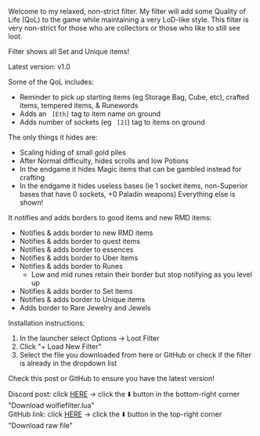 Welcome to my relaxed, non-strict filter. My filter will add some Quality of Life (QoL) to the game while maintaining a very LoD-like style. This filter is very non-strict for those who are collectors or those who like to still see loot.

Filter shows all Set and Unique items!

Latest version: v1.0

Some of the QoL includes:
* Reminder to pick up starting items (eg Storage Bag, Cube, etc), crafted items, tempered items, & Runewords
* Adds an ` [Eth]` tag to item name on ground
* Adds number of sockets (eg ` [2]`) tag to items on ground

The only things it hides are:
* Scaling hiding of small gold piles
* After Normal difficulty, hides scrolls and low Potions
* In the endgame it hides Magic items that can be gambled instead for crafting
* In the endgame it hides useless bases (ie 1 socket items, non-Superior bases that have 0 sockets, +0 Paladin weapons)
Everything else is shown!

It notifies and adds borders to good items and new RMD items:
* Notifies & adds border to new RMD items
* Notifies & adds border to quest items
* Notifies & adds border to essences
* Notifies & adds border to Uber items
* Notifies & adds border to Runes
  * Low and mid runes retain their border but stop notifying as you level up
* Notifies & adds border to Set items
* Notifies & adds border to Unique items
* Adds border to Rare Jewelry and Jewels

Installation instructions:
1. In the launcher select Options -> Loot Filter
1. Click "+ Load New Filter"
1. Select the file you downloaded from here or GitHub or check if the filter is already in the dropdown list

Check this post or GitHub to ensure you have the latest version!

Discord post: click [HERE](https://discord.com/channels/897073630868013057/1408688745431040011/1408688745431040011) -> click the :arrow_down: button in the bottom-right corner "Download wolfiefilter.lua"  
GitHub link: click [HERE](<https://github.com/WolfieeifloW/d2rmdfilter/blob/main/wolfiefilter.lua>) -> click the :arrow_down: button in the top-right corner "Download raw file"
